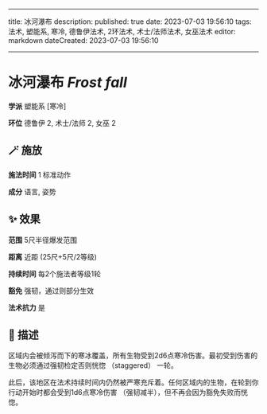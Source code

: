 
---
title: 冰河瀑布
description: 
published: true
date: 2023-07-03 19:56:10
tags: 法术, 塑能系, 寒冷, 德鲁伊法术, 2环法术, 术士/法师法术, 女巫法术
editor: markdown
dateCreated: 2023-07-03 19:56:10

---

# **冰河瀑布** *Frost fall*

**学派** 塑能系 \[寒冷\] 

**环位** 德鲁伊 2, 术士/法师 2, 女巫 2

## 🪄 施放

**施法时间** 1 标准动作

**成分** 语言, 姿势

## ✨ 效果  

**范围** 5尺半径爆发范围

**距离** 近距 (25尺+5尺/2等级)  

**持续时间** 每2个施法者等级1轮 

**豁免** 强韧，通过则部分生效

**法术抗力** 是

## 📖 描述

区域内会被倾泻而下的寒冰覆盖，所有生物受到2d6点寒冷伤害。最初受到伤害的生物必须通过强韧检定否则恍惚 （staggered） 一轮。

此后，该地区在法术持续时间内仍然被严寒充斥着。任何区域内的生物，在轮到你行动开始时都会受到1d6点寒冷伤害 （强韧减半），但不再会因为豁免失败而恍惚。
    